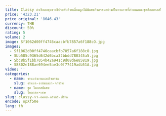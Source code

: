 ```yaml
---
title: Classy คําเรือคอชุดราตรีประดับด้วยเลื่อมลูกไม้พิเศษกิจกรรมอย่างเป็นทางการที่กําหนดเองชุดค็อกเทลสไตล์แม่สวมใส่
price: '4323.21'
price_original: '8646.43'
currency: THB
discount: 50%
rating: 5
volume: 2
image: Sf1062d00ff4746caacbfb7857a6f188cO.jpg
images:
  - Sf1062d00ff4746caacbfb7857a6f188cO.jpg
  - Sbb585c9365d642d6bca32bbdd780345a5.jpg
  - Sbc8b5f1bb7054b42a941c9d08d6e85819.jpg
  - S8802e188ae694ee5ae3c0f77419adb51A.jpg
video: ''
categories:
  - name: งานแต่งงานและกิจกรรม
    slug: งานแต-งงานและก-จกรรม
  - name: ชุด โอกาสพิเศษ
    slug: โอกาสพ-เศษ
slug: classy-าเร-อคอช-ดราตร-ประด
encode: opXf50e
lang: th
---
```

  